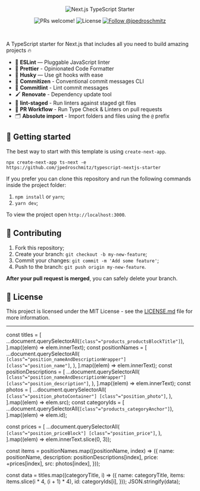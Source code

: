 <p align="center">
  <img src="https://user-images.githubusercontent.com/26466516/118417547-e9409d00-b68a-11eb-8162-6afccf9288a9.png" alt="Next.js TypeScript Starter">
</p>

<p align="center">
  <img src="https://img.shields.io/static/v1?label=PRs&message=welcome&style=for-the-badge&color=5e17eb&labelColor=000000" alt="PRs welcome!" />

  <img alt="License" src="https://img.shields.io/github/license/jpedroschmitz/typescript-nextjs-starter?style=for-the-badge&color=5e17eb&labelColor=000000">

  <a href="https://twitter.com/intent/follow?screen_name=jpedroschmitz">
    <img src="https://img.shields.io/twitter/follow/jpedroschmitz?style=for-the-badge&color=5e17eb&labelColor=000000" alt="Follow @jpedroschmitz" />
  </a>
</p>

<br>

A TypeScript starter for Next.js that includes all you need to build amazing projects 🔥

- 📏 **ESLint** — Pluggable JavaScript linter
- 💖 **Prettier** - Opinionated Code Formatter
- 🐶 **Husky** — Use git hooks with ease
- 📄 **Commitizen** - Conventional commit messages CLI
- 🚓 **Commitlint** - Lint commit messages
- 🖌 **Renovate** - Dependency update tool
- 🚫 **lint-staged** - Run linters against staged git files
- 👷 **PR Workflow** - Run Type Check & Linters on pull requests
- 🗂 **Absolute import** - Import folders and files using the `@` prefix

## 🚀 Getting started

The best way to start with this template is using `create-next-app`.

```
npx create-next-app ts-next -e https://github.com/jpedroschmitz/typescript-nextjs-starter
```

If you prefer you can clone this repository and run the following commands inside the project folder:

1. `npm install` or `yarn`;
2. `yarn dev`;

To view the project open `http://localhost:3000`.

## 🤝 Contributing

1. Fork this repository;
2. Create your branch: `git checkout -b my-new-feature`;
3. Commit your changes: `git commit -m 'Add some feature'`;
4. Push to the branch: `git push origin my-new-feature`.

**After your pull request is merged**, you can safely delete your branch.

## 📝 License

This project is licensed under the MIT License - see the [LICENSE.md](LICENSE.md) file for more information.

---


const titles = [
...document.querySelectorAll(`[class^="products_productsBlockTitle"]`),
].map((elem) => elem.innerText);
const positionNames = [
...document.querySelectorAll(
`[class^="position_nameAndDescriptionWrapper"] [class^="position_name"]`,
),
].map((elem) => elem.innerText);
const positionDescriptions = [
...document.querySelectorAll(
`[class^="position_nameAndDescriptionWrapper"] [class^="position_description"]`,
),
].map((elem) => elem.innerText);
const photos = [
...document.querySelectorAll(
`[class^="position_photoContainer"] [class^="position_photo"]`,
),
].map((elem) => elem.src);
const categoryIds = [
...document.querySelectorAll(`[class^="products_categoryAnchor"]`),
].map((elem) => elem.id);

const prices = [
...document.querySelectorAll(
`[class^="position_priceBlock"] [class^="position_price"]`,
),
].map((elem) => elem.innerText.slice(0, 3));

const items = positionNames.map((positionName, index) => ({
name: positionName,
description: positionDescriptions[index],
price: +prices[index],
src: photos[index],
}));

const data = titles.map((categoryTitle, i) => ({
name: categoryTitle,
items: items.slice(i * 4, (i + 1) * 4),
id: categoryIds[i],
}));
JSON.stringify(data);

